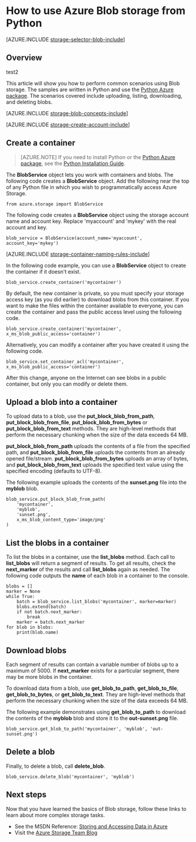 <properties
	pageTitle="How to use Azure Blob storage from Python | Microsoft Azure"
	description="Learn how to use the Azure Blob storage from Python to upload, list, download, and delete blobs."
	services="storage"
	documentationCenter="python"
	authors="huguesv"
	manager="wpickett"
	editor=""/>

<tags
	ms.service="storage"
	ms.workload="storage"
	ms.tgt_pltfrm="na"
	ms.devlang="python"
	ms.topic="article"
	ms.date="05/11/2015"
	ms.author="huvalo"/>

# How to use Azure Blob storage from Python

[AZURE.INCLUDE [storage-selector-blob-include](../../includes/storage-selector-blob-include.md)]

## Overview

test2

This article will show you how to perform common scenarios using Blob storage. The samples are written in Python and use the [Python Azure package][]. The scenarios covered include uploading, listing,
downloading, and deleting blobs.

[AZURE.INCLUDE [storage-blob-concepts-include](../../includes/storage-blob-concepts-include.md)]

[AZURE.INCLUDE [storage-create-account-include](../../includes/storage-create-account-include.md)]

## Create a container

> [AZURE.NOTE] If you need to install Python or the [Python Azure package][], see the [Python Installation Guide](../python-how-to-install.md).

The **BlobService** object lets you work with containers and blobs. The
following code creates a **BlobService** object. Add the following near
the top of any Python file in which you wish to programmatically access Azure Storage.

	from azure.storage import BlobService

The following code creates a **BlobService** object using the storage account name and account key.  Replace 'myaccount' and 'mykey' with the real account and key.

	blob_service = BlobService(account_name='myaccount', account_key='mykey')

[AZURE.INCLUDE [storage-container-naming-rules-include](../../includes/storage-container-naming-rules-include.md)]

In the following code example, you can use a **BlobService** object to create the container if it doesn't exist.

	blob_service.create_container('mycontainer')

By default, the new container is private, so you must specify your storage access key (as you did earlier) to download blobs from this container. If you want to make the files within the container available to everyone, you can create the container and pass the public access level using the following code.

	blob_service.create_container('mycontainer', x_ms_blob_public_access='container')

Alternatively, you can modify a container after you have created it using the following code.

	blob_service.set_container_acl('mycontainer', x_ms_blob_public_access='container')

After this change, anyone on the Internet can see blobs in a public
container, but only you can modify or delete them.

## Upload a blob into a container

To upload data to a blob, use the **put\_block\_blob\_from\_path**, **put\_block\_blob\_from\_file**, **put\_block\_blob\_from\_bytes** or **put\_block\_blob\_from\_text** methods. They are high-level methods that perform the necessary chunking when the size of the data exceeds 64 MB.

**put\_block\_blob\_from\_path** uploads the contents of a file from the specified path, and **put\_block\_blob\_from\_file** uploads the contents from an already opened file/stream. **put\_block\_blob\_from\_bytes** uploads an array of bytes, and **put\_block\_blob\_from\_text** uploads the specified text value using the specified encoding (defaults to UTF-8).

The following example uploads the contents of the **sunset.png** file into the **myblob** blob.

	blob_service.put_block_blob_from_path(
        'mycontainer',
        'myblob',
        'sunset.png',
        x_ms_blob_content_type='image/png'
    )

## List the blobs in a container

To list the blobs in a container, use the **list\_blobs** method. Each
call to **list\_blobs** will return a segment of results. To get all results,
check the **next\_marker** of the results and call **list\_blobs** again as
needed. The following code outputs the **name** of each blob in a container
to the console.

	blobs = []
	marker = None
	while True:
		batch = blob_service.list_blobs('mycontainer', marker=marker)
		blobs.extend(batch)
		if not batch.next_marker:
			break
		marker = batch.next_marker
	for blob in blobs:
		print(blob.name)

## Download blobs

Each segment of results can contain a variable number of blobs up to a maximum
of 5000. If **next\_marker** exists for a particular segment, there may be
more blobs in the container.

To download data from a blob, use **get\_blob\_to\_path**, **get\_blob\_to\_file**, **get\_blob\_to\_bytes**, or **get\_blob\_to\_text**. They are high-level methods that perform the necessary chunking when the size of the data exceeds 64 MB.

The following example demonstrates using **get\_blob\_to\_path** to download the contents of the **myblob** blob and store it to the **out-sunset.png** file.

	blob_service.get_blob_to_path('mycontainer', 'myblob', 'out-sunset.png')

## Delete a blob

Finally, to delete a blob, call **delete_blob**.

	blob_service.delete_blob('mycontainer', 'myblob')

## Next steps

Now that you have learned the basics of Blob storage, follow these links
to learn about more complex storage tasks.

-   See the MSDN Reference: [Storing and Accessing Data in Azure][]
-   Visit the [Azure Storage Team Blog][]

[Storing and Accessing Data in Azure]: http://msdn.microsoft.com/library/azure/gg433040.aspx
[Azure Storage Team Blog]: http://blogs.msdn.com/b/windowsazurestorage/
[Python Azure package]: https://pypi.python.org/pypi/azure  

